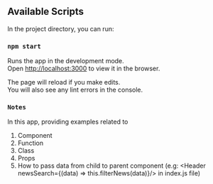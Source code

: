 ## Available Scripts

In the project directory, you can run:

### `npm start`

Runs the app in the development mode.<br>
Open [http://localhost:3000](http://localhost:3000) to view it in the browser.

The page will reload if you make edits.<br>
You will also see any lint errors in the console.

### `Notes`

In this app, providing examples related to<br/>

1) Component
2) Function
3) Class
4) Props
5) How to pass data from child to parent component (e.g: <Header newsSearch={(data) => this.filterNews(data)}/> in index.js file)
